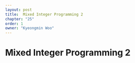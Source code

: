 ```yaml
---
layout: post
title:  Mixed Integer Programming 2
chapter: "25"
order: 1
owner: "Kyeongmin Woo"
---
```


#  Mixed Integer Programming 2